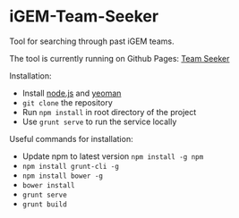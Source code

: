 iGEM-Team-Seeker
================

Tool for searching through past iGEM teams.

The tool is currently running on Github Pages:
[Team Seeker](http://igem-qsf.github.io/iGEM-Team-Seeker/dist/)

Installation:
* Install [node.js](http://nodejs.org/) and [yeoman](http://yeoman.io/)
* `git clone` the repository
* Run `npm install` in root directory of the project
* Use `grunt serve` to run the service locally

Useful commands for installation:
* Update npm to latest version `npm install -g npm`
* `npm install grunt-cli -g`
* `npm install bower -g`
* `bower install`
* `grunt serve`
* `grunt build`
